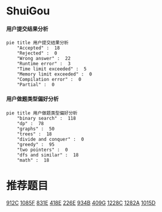 # ShuiGou

<!-- tabs:start -->



#### **用户提交结果分析**

```mermaid
pie title 用户提交结果分析
    "Accepted" :  18
    "Rejected" :  0
    "Wrong answer" :  22
    "Runtime error" :  3
    "Time limit exceeded" :  5
    "Memory limit exceeded" :  0
    "Compilation error" :  0
    "Partial" :  0
```

#### **用户做题类型偏好分析**

```mermaid
pie title 用户做题类型偏好分析
    "binary search" :  118
    "dp" :  78
    "graphs" :  50
    "trees" :  18
    "divide and conquer" :  0
    "greedy" :  95
    "two pointers" :  0
    "dfs and similar" :  18
    "math" :  18
```



<!-- tabs:end -->
# 推荐题目
[912C](https://codeforces.com/contest/912/problem/C)
[1085F](https://codeforces.com/contest/1085/problem/F)
[831E](https://codeforces.com/contest/831/problem/E)
[418E](https://codeforces.com/contest/418/problem/E)
[226E](https://codeforces.com/contest/226/problem/E)
[934B](https://codeforces.com/contest/934/problem/B)
[409G](https://codeforces.com/contest/409/problem/G)
[1228C](https://codeforces.com/contest/1228/problem/C)
[1282A](https://codeforces.com/contest/1282/problem/A)
[1015D](https://codeforces.com/contest/1015/problem/D)
